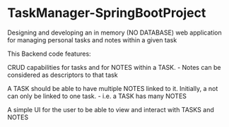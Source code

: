 # TaskManager-SpringBootProject
Designing and developing an in memory (NO DATABASE) web application for managing personal tasks and notes within a given task

This Backend code features:

CRUD capabilities for tasks and for NOTES within a TASK. - Notes can be considered as descriptors to that task

A TASK should be able to have multiple NOTES linked to it. Initially, a not can only be linked to one task. - i.e. a TASK has many NOTES

A simple UI for the user to be able to view and interact with TASKS and NOTES
